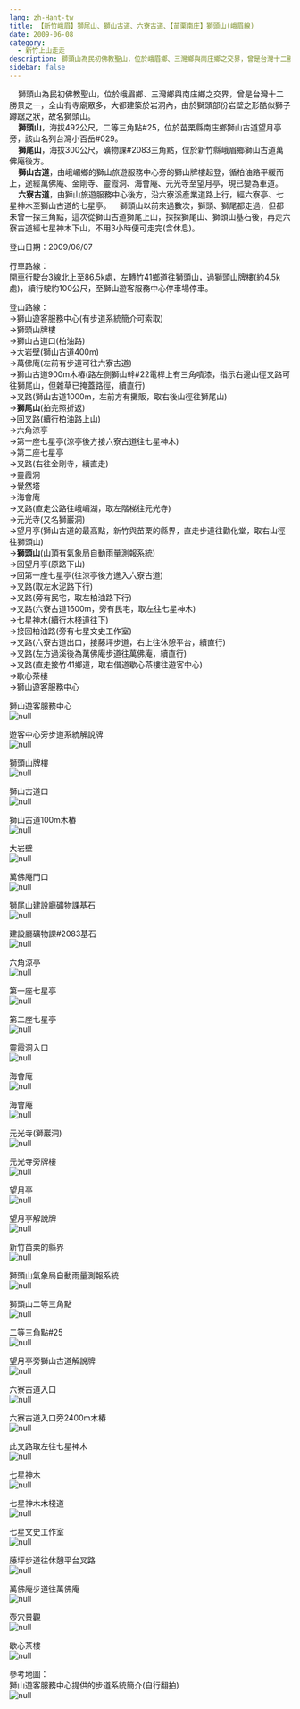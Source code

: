 ```yaml
---
lang: zh-Hant-tw
title: 【新竹峨眉】獅尾山、獅山古道、六寮古道、【苗栗南庄】獅頭山(峨眉線)
date: 2009-06-08
category: 
  - 新竹上山走走
description: 獅頭山為民初佛教聖山，位於峨眉鄉、三灣鄉與南庄鄉之交界，曾是台灣十二勝景之一，全山有寺廟眾多，大都建築於岩洞內，由於獅頭部份岩壁之形酷似獅子蹲踞之狀，故名獅頭山。 獅頭山，海拔492公尺，二等三角點#25，位於苗栗縣南庄鄉獅山古道望月亭旁，該山名列台灣小百岳#029。 獅尾山，海拔300公尺，礦物課#2083三角點，位於新竹縣峨眉鄉獅山古道萬佛庵後方。 獅山古道，由峨嵋鄉的獅山旅遊服務中心旁的獅山牌樓起登，循柏油路平緩而上，途經萬佛庵、金剛寺、靈霞洞、海會庵、元光寺至望月亭，現已變為車道。 六寮古道，由獅山旅遊服務中心後方，沿六寮溪產業道路上行，經六寮亭、七星神木至獅山古道的七星亭。 獅頭山以前來過數次，獅頭、獅尾都走過，但都未曾一探三角點，這次從獅山古道獅尾上山，探探獅尾山、獅頭山基石後，再走六寮古道經七星神木下山，不用3小時便可走完(含休息)。
sidebar: false
---
```


    獅頭山為民初佛教聖山，位於峨眉鄉、三灣鄉與南庄鄉之交界，曾是台灣十二勝景之一，全山有寺廟眾多，大都建築於岩洞內，由於獅頭部份岩壁之形酷似獅子蹲踞之狀，故名獅頭山。  
    **獅頭山**，海拔492公尺，二等三角點#25，位於苗栗縣南庄鄉獅山古道望月亭旁，該山名列台灣小百岳#029。  
    **獅尾山**，海拔300公尺，礦物課#2083三角點，位於新竹縣峨眉鄉獅山古道萬佛庵後方。  
    **獅山古道**，由峨嵋鄉的獅山旅遊服務中心旁的獅山牌樓起登，循柏油路平緩而上，途經萬佛庵、金剛寺、靈霞洞、海會庵、元光寺至望月亭，現已變為車道。  
    **六寮古道**，由獅山旅遊服務中心後方，沿六寮溪產業道路上行，經六寮亭、七星神木至獅山古道的七星亭。    獅頭山以前來過數次，獅頭、獅尾都走過，但都未曾一探三角點，這次從獅山古道獅尾上山，探探獅尾山、獅頭山基石後，再走六寮古道經七星神木下山，不用3小時便可走完(含休息)。

登山日期：2009/06/07

行車路線：  
開車行駛台3線北上至86.5k處，左轉竹41鄉道往獅頭山，過獅頭山牌樓(約4.5k處)，續行駛約100公尺，至獅山遊客服務中心停車場停車。

登山路線：  
→獅山遊客服務中心(有步道系統簡介可索取)  
→獅頭山牌樓  
→獅山古道口(柏油路)  
→大岩壁(獅山古道400m)  
→萬佛庵(左前有步道可往六寮古道)  
→獅山古道900m木樁(路左側獅山幹#22電桿上有三角噴漆，指示右邊山徑叉路可往獅尾山，但雜草已掩蓋路徑，續直行)  
→叉路(獅山古道1000m，左前方有攤販，取右後山徑往獅尾山)  
→**獅尾山**(拍完照折返)  
→回叉路(續行柏油路上山)  
→六角涼亭  
→第一座七星亭(涼亭後方接六寮古道往七星神木)  
→第二座七星亭  
→叉路(右往金剛寺，續直走)  
→靈霞洞  
→覺然塔  
→海會庵  
→叉路(直走公路往峨嵋湖，取左階梯往元光寺)  
→元光寺(又名獅巖洞)  
→望月亭(獅山古道的最高點，新竹與苗栗的縣界，直走步道往勸化堂，取右山徑往獅頭山)  
→**獅頭山**(山頂有氣象局自動雨量測報系統)  
→回望月亭(原路下山)  
→回第一座七星亭(往涼亭後方進入六寮古道)  
→叉路(取左水泥路下行)  
→叉路(旁有民宅，取左柏油路下行)  
→叉路(六寮古道1600m，旁有民宅，取左往七星神木)  
→七星神木(續行木棧道往下)  
→接回柏油路(旁有七星文史工作室)  
→叉路(六寮古道出口，接藤坪步道，右上往休憩平台，續直行)  
→叉路(左方過溪後為萬佛庵步道往萬佛庵，續直行)  
→叉路(直走接竹41鄉道，取右借道歇心茶樓往遊客中心)  
→歇心茶樓  
→獅山遊客服務中心

獅山遊客服務中心  
![null](image/125745396_l.jpg)

遊客中心旁步道系統解說牌  
![null](image/125745449_l.jpg)

獅頭山牌樓  
![null](image/125745455_l.jpg)

獅山古道口  
![null](image/125745461_l.jpg)

獅山古道100m木樁  
![null](image/125745469_l.jpg)

大岩壁  
![null](image/125745474_l.jpg)

萬佛庵門口  
![null](image/125745480_l.jpg)

獅尾山建設廳礦物課基石  
![null](image/125745487_l.jpg)

建設廳礦物課#2083基石  
![null](image/125745493_l.jpg)

六角涼亭  
![null](image/125745568_l.jpg)

第一座七星亭  
![null](image/125745614_l.jpg)

第二座七星亭  
![null](image/125745648_l.jpg)

靈霞洞入口  
![null](image/125745658_l.jpg)

海會庵  
![null](image/125745665_l.jpg)

海會庵  
![null](image/125745671_l.jpg)

元光寺(獅巖洞)  
![null](image/125745747_l.jpg)

元光寺旁牌樓  
![null](image/125745777_l.jpg)

望月亭  
![null](image/125745780_l.jpg)

望月亭解說牌  
![null](image/125745966_l.jpg)

新竹苗栗的縣界  
![null](image/125745999_l.jpg)

獅頭山氣象局自動雨量測報系統  
![null](image/125746094_l.jpg)

獅頭山二等三角點  
![null](image/125746114_l.jpg)

二等三角點#25  
![null](image/125746233_l.jpg)

望月亭旁獅山古道解說牌  
![null](image/125746248_l.jpg)

六寮古道入口  
![null](image/125746254_l.jpg)

六寮古道入口旁2400m木樁  
![null](image/125746257_l.jpg)

此叉路取左往七星神木  
![null](image/125746260_l.jpg)

七星神木  
![null](image/125746268_l.jpg)

七星神木木棧道  
![null](image/125746272_l.jpg)

七星文史工作室  
![null](image/125746281_l.jpg)

藤坪步道往休憩平台叉路  
![null](image/125746286_l.jpg)

萬佛庵步道往萬佛庵  
![null](image/125746292_l.jpg)

壺穴景觀  
![null](image/125746300_l.jpg)

歇心茶樓  
![null](image/125746303_l.jpg)

參考地圖：  
獅山遊客服務中心提供的步道系統簡介(自行翻拍)  
![null](image/125748254_l.jpg)